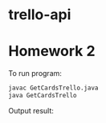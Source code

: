 # trello-api

# Homework 2

To run program:

```bash
javac GetCardsTrello.java
java GetCardsTrello
```

Output result:



